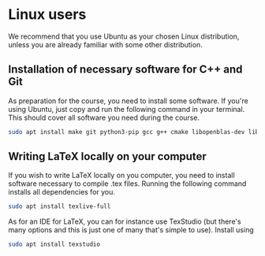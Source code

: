 # Linux users

We recommend that you use Ubuntu as your chosen Linux distribution, unless you are already familiar with some other distribution.


## Installation of necessary software for C++ and Git

As preparation for the course, you need to install some software. If you're using Ubuntu, just copy and run the following command in
your terminal. This should cover all software you need during the course.

```sh
sudo apt install make git python3-pip gcc g++ cmake libopenblas-dev liblapack-dev libarpack2-dev libsuperlu-dev libarmadillo-dev libomp-dev
```

## Writing LaTeX locally on your computer

If you wish to write LaTeX locally on you computer, you need to install software necessary to compile .tex files. Running the following command installs all dependencies for you.

```sh
sudo apt install texlive-full
```

As for an IDE for LaTeX, you can for instance use TexStudio (but there's many options and this is just one of many that's simple to use). Install using

```sh
sudo apt install texstudio
```
